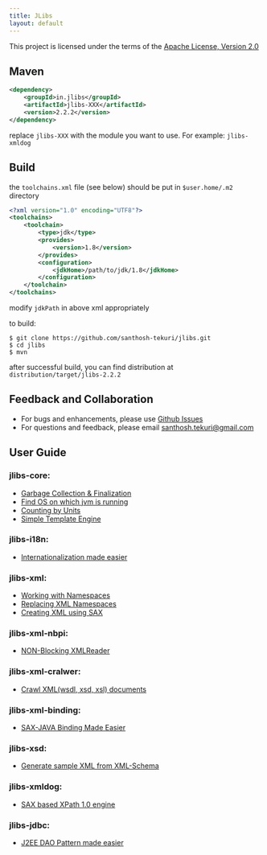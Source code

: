 ```yaml
---
title: JLibs
layout: default
---
```


This project is licensed under the terms of the [Apache License, Version 2.0](http://www.apache.org/licenses/LICENSE-2.0)

## Maven

~~~xml
<dependency>
    <groupId>in.jlibs</groupId>
    <artifactId>jlibs-XXX</artifactId>
    <version>2.2.2</version>
</dependency> 

~~~

replace `jlibs-XXX` with the module you want to use. For example: `jlibs-xmldog`

## Build

the `toolchains.xml` file (see below) should be put in `$user.home/.m2` directory

~~~xml
<?xml version="1.0" encoding="UTF8"?>
<toolchains>
    <toolchain>
        <type>jdk</type>
        <provides>
            <version>1.8</version>
        </provides>
        <configuration>
            <jdkHome>/path/to/jdk/1.8</jdkHome>
        </configuration>
    </toolchain>
</toolchains>
~~~

modify `jdkPath` in above xml appropriately

to build:

~~~
$ git clone https://github.com/santhosh-tekuri/jlibs.git
$ cd jlibs
$ mvn
~~~

after successful build, you can find distribution at `distribution/target/jlibs-2.2.2`

## Feedback and Collaboration ##

- For bugs and enhancements, please use [Github Issues](https://github.com/santhosh-tekuri/jlibs/issues)
- For questions and feedback, please email [santhosh.tekuri@gmail.com](mailto:santhosh.tekuri@gmail.com)

## User Guide

### jlibs-core: ###

* [Garbage Collection & Finalization](core/GarbageCollection.html)
* [Find OS on which jvm is running](core/OSInformation.html)
* [Counting by Units](core/Counting.html)
* [Simple Template Engine](core/TemplateMatcher.html)

### jlibs-i18n: ###

* [Internationalization made easier](i18n/Internationalization.html)

### jlibs-xml: ###

* [Working with Namespaces](xml/Namespaces.html)
* [Replacing XML Namespaces](xml/NamespaceReplacer.html)
* [Creating XML using SAX](xml/XMLDocument.html)

### jlibs-xml-nbpi: ###

* [NON-Blocking XMLReader](xml/nbp/AsyncXMLReader.html)

### jlibs-xml-cralwer: ###

* [Crawl XML(wsdl, xsd, xsl) documents](xml/crawler/XMLCrawler.html)

### jlibs-xml-binding: ###

* [SAX-JAVA Binding Made Easier](xml/binding/SAX2JavaBinding.html)

### jlibs-xsd: ###

* [Generate sample XML from XML-Schema](xsd/XSInstance.html)

### jlibs-xmldog: ###

* [SAX based XPath 1.0 engine](xmldog/XMLDog.html)

### jlibs-jdbc: ###

* [J2EE DAO Pattern made easier](jdbc/DAOPattern.html)
